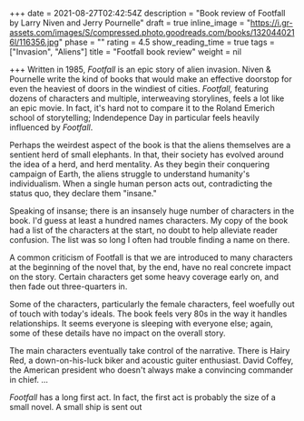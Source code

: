 +++
date = 2021-08-27T02:42:54Z
description = "Book review of Footfall by Larry Niven and Jerry Pournelle"
draft = true
inline_image = "https://i.gr-assets.com/images/S/compressed.photo.goodreads.com/books/1320440216l/116356.jpg"
phase = ""
rating = 4.5
show_reading_time = true
tags = ["Invasion", "Aliens"]
title = "Footfall book review"
weight = nil

+++
Written in 1985, _Footfall_ is an epic story of alien invasion. Niven & Pournelle write the kind of books that would make an effective doorstop for even the heaviest of doors in the windiest of cities. _Footfall,_ featuring dozens of characters and multiple, interweaving storylines, feels a lot like an epic movie. In fact, it's hard not to compare it to the Roland Emerich school of storytelling; Indendepence Day in particular feels heavily influenced by _Footfall_.

<!-- more -->

Perhaps the weirdest aspect of the book is that the aliens themselves are a sentient herd of small elephants. In that, their society has evolved around the idea of a herd, and herd mentality. As they begin their conquering campaign of Earth, the aliens struggle to understand humanity's individualism. When a single human person acts out, contradicting the status quo, they declare them "insane."

Speaking of insanse; there is an insansely huge number of characters in the book. I'd guess at least a hundred names characters. My copy of the book had a list of the characters at the start, no doubt to help alleviate reader confusion. The list was so long I often had trouble finding a name on there. 

A common criticism of Footfall is that we are introduced to many characters at the beginning of the novel that, by the end, have no real concrete impact on the story. Certain characters get some heavy coverage early on, and then fade out three-quarters in. 

Some of the characters, particularly the female characters, feel woefully out of touch with today's ideals. The book feels very 80s in the way it handles relationships. It seems everyone is sleeping with everyone else; again, some of these details have no impact on the overall story.

The main characters eventually take control of the narrative. There is Hairy Red, a down-on-his-luck biker and acoustic guiter enthusiast. David Coffey, the American president who doesn't always make a convincing commander in chief. ...

_Footfall_ has a long first act. In fact, the first act is probably the size of a small novel. A small ship is sent out 